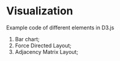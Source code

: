 # Visualization

Example code of different elements in D3.js

1. Bar chart;
2. Force Directed Layout;
3. Adjacency Matrix Layout;
